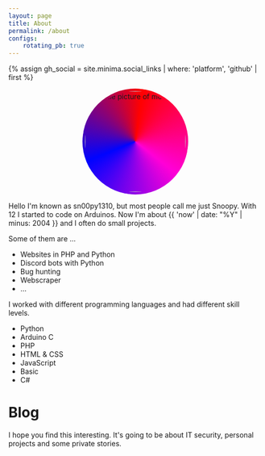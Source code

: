 ```yaml
---
layout: page
title: About
permalink: /about
configs:
    rotating_pb: true
---
```

<!-- Begin custom profile picture -->
<style>
.profile-picture {
    --size: 15em;
    --border-size: 0.75em;

    overflow: hidden;
    position: relative;

    width: var(--size);
    height: var(--size);
    border-radius: 50%;

    margin: 0 auto 1em auto;
}
.profile-picture img {
    position: absolute;
    top: calc(var(--border-size) / 2);
    left: calc(var(--border-size) / 2);

    width: calc(var(--size) - var(--border-size));
    height: calc(var(--size) - var(--border-size));
    border-radius: 50%;
}
{%- if page.configs.rotating_pb -%}
.profile-picture::after {
    content: '';
    display: block;
    z-index: -1;
    position: absolute;
    bottom: 0%;
    right: 0%;

    width: var(--size);
    height: var(--size);

    background-image: conic-gradient(rgba(255,1,1,1), rgba(255,0,215,1), rgba(0,3,255,1), rgba(255,1,1,1));
    animation: rotate-profile-picture linear 3s infinite;
}
@keyframes rotate-profile-picture {
  to { transform: rotate(360deg) }
}
@media (prefers-reduced-motion) {
    .profile-picture::after {
        animation: none;
    }
}
{%- endif -%}
</style>
{% assign gh_social = site.minima.social_links | where: 'platform', 'github' | first %}
<div class="profile-picture" title="This animation took me 4 hours">
    <a rel="me" href="{{gh_social.user_url}}" target="_blank">
        <img src="{{gh_social.user_url}}.png" alt="Profile picture of me" title="Profile picture of me">
    </a>
</div>
<!-- End custom profile picture -->
Hello I'm known as sn00py1310, but most people call me just Snoopy.  
With 12 I started to code on Arduinos. Now I'm about {{ 'now' | date: "%Y" | minus: 2004 }} and I often do small projects.  

Some of them are ...
- Websites in PHP and Python
- Discord bots with Python
- Bug hunting
- Webscraper
- ...

I worked with different programming languages and had different skill levels.  
- Python
- Arduino C
- PHP
- HTML & CSS
- JavaScript
- Basic
- C#

# Blog
I hope you find this interesting. It's going to be about IT security, personal projects and some private stories.  